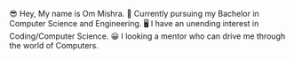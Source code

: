 😎 Hey, My name is Om Mishra.
📔 Currently pursuing my Bachelor in Computer Science and Engineering.
🖥 I have an unending interest in Coding/Computer Science.
😀 I looking a mentor who can drive me through the world of Computers.
